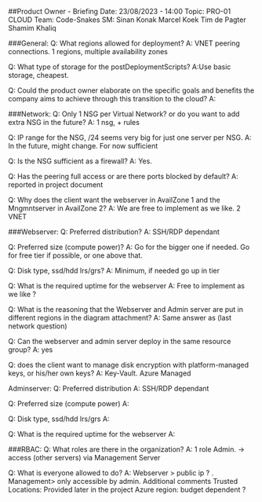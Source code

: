 ##Product Owner - Briefing
Date: 23/08/2023 - 14:00
Topic: PRO-01 CLOUD
Team: Code-Snakes
	SM:	Sinan Konak
		Marcel Koek
Tim de Pagter
Shamim Khaliq	

###General:
Q: What regions allowed for deployment?
A: VNET peering connections. 1 regions, multiple availability zones

Q: What type of storage for the postDeploymentScripts?
A:Use basic storage, cheapest.

Q: Could the product owner elaborate on the specific goals and benefits the company aims to achieve through this transition to the cloud?
A: 


###Network:
Q: Only 1 NSG per Virtual Network? or do you want to add extra NSG in the future?
A: 1 nsg, + rules

Q: IP range for the NSG, /24 seems very big for just one server per NSG.
A: In the future, might change. For now sufficient

Q: Is the NSG sufficient as a firewall?
A: Yes. 

Q: Has the peering full access or are there ports blocked by default?
A: reported in project document

Q: Why does the client want the webserver in AvailZone 1 and the Mngmntserver in AvailZone 2?
A: We are free to implement as we like.  2 VNET







###Webserver:
Q: Preferred distribution?
A: SSH/RDP dependant

Q: Preferred size (compute power)?
A: Go for the bigger one if needed. Go for free tier if possible, or one above that.

Q: Disk type, ssd/hdd lrs/grs?
A: Minimum, if needed go up in tier

Q: What is the required uptime for the webserver
A: Free to implement as we like ?

Q: What is the reasoning that the Webserver and Admin server are put in different regions in the diagram attachment? 
A: Same answer as (last network question)

Q: Can the webserver and admin server deploy in the same resource group?
A: yes

Q: does the client want to manage disk encryption with platform-managed keys, or his/her own keys?
A: Key-Vault. Azure Managed

Adminserver:
Q: Preferred distribution
A: SSH/RDP dependant

Q: Preferred size (compute power)
A: 

Q: Disk type, ssd/hdd lrs/grs
A: 

Q: What is the required uptime for the webserver
A: 


###RBAC:
Q: What roles are there in the organization?
A: 1 role Admin. -> access (other servers) via Management Server

Q: What is everyone allowed to do?
A: Webserver > public ip ? . Management> only accessible by admin. 
Additional comments
Trusted Locations: Provided later in the project 
Azure region: budget dependent ?








